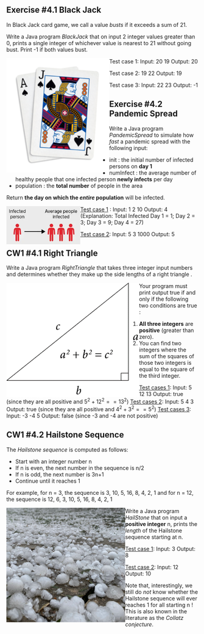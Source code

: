 ## Exercise #4.1 Black Jack

In Black Jack card game, we call a value *busts* if it exceeds a sum of 21.

Write a Java program *BlackJack* that on input 2 integer values greater than 0, prints a single integer of whichever value is nearest to 21 without going bust. Print -1 if both values bust.

<img src="./homework.assets/Blackjack-Cards-Image.png" alt="" style="float: left" height=300 />

Test case 1:
Input:
20
19
Output:
20

Test case 2:
19
22
Output:
19

Test case 3:
Input:
22
23
Output:
-1



## Exercise #4.2 Pandemic Spread

Write a Java program *PandemicSpread* to simulate how *fast* a pandemic spread with the following input:

- init : the initial number of infected persons on **day 1**
- numInfect : the average number of healthy people that one infected person **newly infects** per day
- population : the **total number** of people in the area



Return **the day on which the *entire* population** will be infected.

<img src="./homework.assets/pandemicspread.png" alt="" style="float: left" height=100 />



<u>Test case 1</u> :
Input:
1
2
10
Output:
4
(Explanation: Total Infected Day 1 = 1; Day 2 = 3; Day 3 = 9; Day 4 = 27)

<u>Test case 2</u>:
Input:
5
3
1000
Output:
5



## CW1 #4.1 Right Triangle

Write a Java program *RightTriangle* that takes three integer input numbers and determines whether they make up the side lengths of a right triangle .

<img src="./homework.assets/right-triangle1.png" alt="" style="float: left" height=300 />

Your program must print output true if and only if the following two conditions are true :

1) **All three integers** are **positive** (greater than zero).
2) You can find two integers where the sum of the squares of those two integers is equal to the square of the third integer.



<u>Test cases 1</u>:
Input:
5
12
13
Output:
true
(since they are all positive and $5^2 + 12^2 == 13^2$)
<u>Test cases 2</u>:
Input:
5
4
3
Output:
true
(since they are all positive and $4^2 + 3^2 == 5^2$)
<u>Test cases 3</u>:
Input:
-3
-4
5
Output:
false
(since -3 and -4 are not positive)



## CW1 #4.2 Hailstone Sequence

The *Hailstone sequence* is computed as follows:

- Start with an integer number n
- If n is even, the next number in the sequence is n/2
- If n is odd, the next number is 3n+1
- Continue until it reaches 1



For example,
for n = 3, the sequence is 3, 10, 5, 16, 8, 4, 2, 1
and for n = 12, the sequence is 12, 6, 3, 10, 5, 16, 8, 4, 2, 1



<img src="./homework.assets/Hailstone.png" alt="" style="float: left" height=300 />



Write a Java program *HailStone* that on input a **positive integer** n, prints the *length* of the Hailstone sequence starting at n.



<u>Test case 1</u>:
Input:
3
Output:
8

<u>Test case 2</u>:
Input:
12
Output:
10

Note that, interestingly, we still do *not* know whether the Hailstone sequence will ever reaches 1 for all starting n !
This is also known in the literature as the *Collatz conjecture*.



